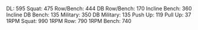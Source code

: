 DL: 595
 Squat: 475
 Row/Bench: 444
 DB Row/Bench: 170
 Incline Bench: 360
 Incline DB Bench: 135
 Military: 350
 DB Military: 135
 Push Up: 119
 Pull Up: 37
 1RPM Squat: 990
 1RPM Row: 790
 1RPM Bench: 740
